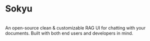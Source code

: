 #                                      Sokyu 
<br>
 An open-source clean & customizable RAG UI for chatting with your documents. Built with both end users and developers in mind.
